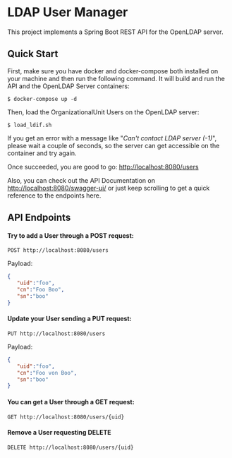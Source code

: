 # LDAP User Manager

This project implements a Spring Boot REST API for the OpenLDAP server.

## Quick Start

First, make sure you have docker and docker-compose both installed on your machine and then run the following command. It will build and run the API and the OpenLDAP Server containers:
```
$ docker-compose up -d
```
Then, load the OrganizationalUnit Users on the OpenLDAP server:
```
$ load_ldif.sh
```
If you get an error with a message like "*Can't contact LDAP server (-1)*", please wait a couple of seconds, so the server can get accessible on the container and try again. 

Once succeeded, you are good to go: <http://localhost:8080/users>

Also, you can check out the API Documentation on <http://localhost:8080/swagger-ui/> or just keep scrolling to get a quick reference to the endpoints here.

## API Endpoints

#### Try to add a User through a POST request:
```
POST http://localhost:8080/users
```
Payload:
```json
{ 
   "uid":"foo",
   "cn":"Foo Boo",
   "sn":"boo"
}
```

#### Update your User sending a PUT request:

```
PUT http://localhost:8080/users
```

Payload:

```json
{ 
   "uid":"foo",
   "cn":"Foo von Boo",
   "sn":"boo"
}
```

#### You can get a User through a GET request:
```
GET http://localhost:8080/users/{uid}
```

#### Remove a User requesting DELETE

```
DELETE http://localhost:8080/users/{uid}
```
